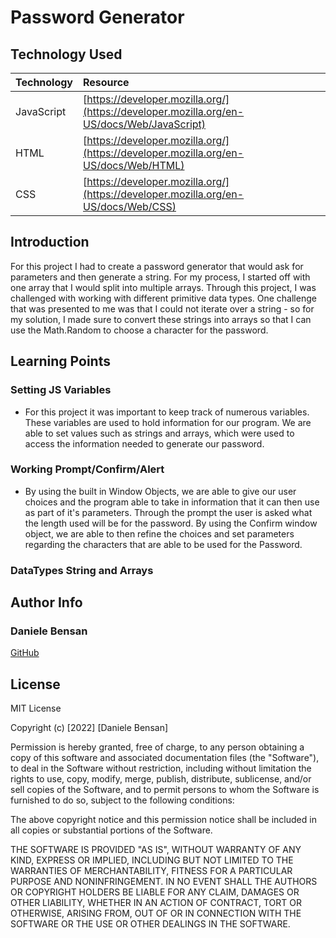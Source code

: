 # Password Generator

## Technology Used 

|Technology | Resource |
|-----|:-----------|  
| JavaScript | [https://developer.mozilla.org/](https://developer.mozilla.org/en-US/docs/Web/JavaScript) |
| HTML |[https://developer.mozilla.org/](https://developer.mozilla.org/en-US/docs/Web/HTML)|
|CSS | [https://developer.mozilla.org/](https://developer.mozilla.org/en-US/docs/Web/CSS)|

## Introduction
For this project I had to create a password generator that would ask for parameters and then generate a string. For my process, I started off with one array that I would split into multiple arrays. Through this project, I was challenged with working with different primitive data types. One challenge that was presented to me was that I could not iterate over a string - so for my solution, I made sure to convert these strings into arrays so that I can use the Math.Random to choose a character for the password.

## Learning Points
### Setting JS Variables
- For this project it was important to keep track of numerous variables. These variables are used to hold information for our program. We are able to set values such as strings and arrays, which were used to access the information needed to generate our password.

### Working Prompt/Confirm/Alert
- By using the built in Window Objects, we are able to give our user choices and the program able to take in information that it can then use as part of it's parameters. Through the prompt the user is asked what the length used will be for the password. By using the Confirm window object, we are able to then refine the choices and set parameters regarding the characters that are able to be used for the Password. 

### DataTypes String and Arrays


## Author Info

### Daniele Bensan

[GitHub](https://github.com/DBBENSAN)

## License


MIT License

Copyright (c) [2022] [Daniele Bensan]

Permission is hereby granted, free of charge, to any person obtaining a copy
of this software and associated documentation files (the "Software"), to deal
in the Software without restriction, including without limitation the rights
to use, copy, modify, merge, publish, distribute, sublicense, and/or sell
copies of the Software, and to permit persons to whom the Software is
furnished to do so, subject to the following conditions:

The above copyright notice and this permission notice shall be included in all
copies or substantial portions of the Software.

THE SOFTWARE IS PROVIDED "AS IS", WITHOUT WARRANTY OF ANY KIND, EXPRESS OR
IMPLIED, INCLUDING BUT NOT LIMITED TO THE WARRANTIES OF MERCHANTABILITY,
FITNESS FOR A PARTICULAR PURPOSE AND NONINFRINGEMENT. IN NO EVENT SHALL THE
AUTHORS OR COPYRIGHT HOLDERS BE LIABLE FOR ANY CLAIM, DAMAGES OR OTHER
LIABILITY, WHETHER IN AN ACTION OF CONTRACT, TORT OR OTHERWISE, ARISING FROM,
OUT OF OR IN CONNECTION WITH THE SOFTWARE OR THE USE OR OTHER DEALINGS IN THE
SOFTWARE.